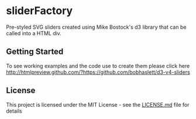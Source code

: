 # sliderFactory

Pre-styled SVG sliders created using Mike Bostock's d3 library that can be called into a HTML div.

## Getting Started
To see working examples and the code use to create them please click here
http://htmlpreview.github.com/?https://github.com/bobhaslett/d3-v4-sliders

## License

This project is licensed under the MIT License - see the [LICENSE.md](LICENSE.md) file for details


